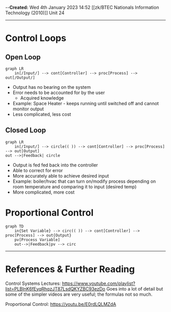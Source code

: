 --**Created:** Wed 4th January 2023 14:52
[[zk/BTEC Nationals Information Technology (2010)]] Unit 24

---

# Control Loops
## Open Loop
```mermaid
graph LR
	in[/Input/] --> cont[Controller] --> proc[Process] --> out[/Output/]
```
- Output has no bearing on the system
- Error needs to be accounted for by the user
	- Acquired knowledge
- Example: Space Heater - keeps running until switched off and cannot monitor output
- Less complicated, less cost

## Closed Loop
```mermaid
graph LR
	in[/Input/] --> circle(( )) --> cont[Controller] --> proc[Process] --> out[Output]
out -->|Feedback| circle
```
- Output is fed fed back into the controller
- Able to correct for error
- More accurately able to achieve desired input
- Example: boiler/hvac that can turn on/modify process depending on room temperature and comparing it to input (desired temp)
- More complicated, more cost

# Proportional Control
```mermaid
graph TD
    in{Set Variable} --> circ(( )) --> cont[Controller] --> proc[Process] --> out{Output}
    pv[Process Variable]
    out-->|Feedback|pv --> circ
```

---
# References & Further Reading

Control Systems Lectures:
https://www.youtube.com/playlist?list=PLBlnK6fEyqRhqzJT87LsdQKYZBC93ezDo
Goes into a lot of detail but some of the simpler videos are very useful; the formulas not so much.

Proportional Control:
https://youtu.be/E0rdLQLMZdA
